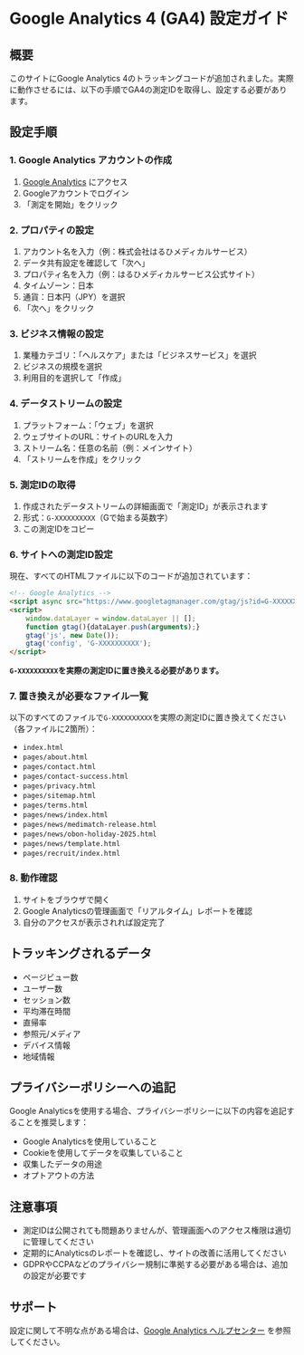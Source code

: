 # Google Analytics 4 (GA4) 設定ガイド

## 概要
このサイトにGoogle Analytics 4のトラッキングコードが追加されました。実際に動作させるには、以下の手順でGA4の測定IDを取得し、設定する必要があります。

## 設定手順

### 1. Google Analytics アカウントの作成
1. [Google Analytics](https://analytics.google.com/) にアクセス
2. Googleアカウントでログイン
3. 「測定を開始」をクリック

### 2. プロパティの設定
1. アカウント名を入力（例：株式会社はるひメディカルサービス）
2. データ共有設定を確認して「次へ」
3. プロパティ名を入力（例：はるひメディカルサービス公式サイト）
4. タイムゾーン：日本
5. 通貨：日本円（JPY）を選択
6. 「次へ」をクリック

### 3. ビジネス情報の設定
1. 業種カテゴリ：「ヘルスケア」または「ビジネスサービス」を選択
2. ビジネスの規模を選択
3. 利用目的を選択して「作成」

### 4. データストリームの設定
1. プラットフォーム：「ウェブ」を選択
2. ウェブサイトのURL：サイトのURLを入力
3. ストリーム名：任意の名前（例：メインサイト）
4. 「ストリームを作成」をクリック

### 5. 測定IDの取得
1. 作成されたデータストリームの詳細画面で「測定ID」が表示されます
2. 形式：`G-XXXXXXXXXX`（Gで始まる英数字）
3. この測定IDをコピー

### 6. サイトへの測定ID設定

現在、すべてのHTMLファイルに以下のコードが追加されています：

```html
<!-- Google Analytics -->
<script async src="https://www.googletagmanager.com/gtag/js?id=G-XXXXXXXXXX"></script>
<script>
    window.dataLayer = window.dataLayer || [];
    function gtag(){dataLayer.push(arguments);}
    gtag('js', new Date());
    gtag('config', 'G-XXXXXXXXXX');
</script>
```

**`G-XXXXXXXXXX`を実際の測定IDに置き換える必要があります。**

### 7. 置き換えが必要なファイル一覧
以下のすべてのファイルで`G-XXXXXXXXXX`を実際の測定IDに置き換えてください（各ファイルに2箇所）：

- `index.html`
- `pages/about.html`
- `pages/contact.html`
- `pages/contact-success.html`
- `pages/privacy.html`
- `pages/sitemap.html`
- `pages/terms.html`
- `pages/news/index.html`
- `pages/news/medimatch-release.html`
- `pages/news/obon-holiday-2025.html`
- `pages/news/template.html`
- `pages/recruit/index.html`

### 8. 動作確認
1. サイトをブラウザで開く
2. Google Analyticsの管理画面で「リアルタイム」レポートを確認
3. 自分のアクセスが表示されれば設定完了

## トラッキングされるデータ
- ページビュー数
- ユーザー数
- セッション数
- 平均滞在時間
- 直帰率
- 参照元/メディア
- デバイス情報
- 地域情報

## プライバシーポリシーへの追記
Google Analyticsを使用する場合、プライバシーポリシーに以下の内容を追記することを推奨します：

- Google Analyticsを使用していること
- Cookieを使用してデータを収集していること
- 収集したデータの用途
- オプトアウトの方法

## 注意事項
- 測定IDは公開されても問題ありませんが、管理画面へのアクセス権限は適切に管理してください
- 定期的にAnalyticsのレポートを確認し、サイトの改善に活用してください
- GDPRやCCPAなどのプライバシー規制に準拠する必要がある場合は、追加の設定が必要です

## サポート
設定に関して不明な点がある場合は、[Google Analytics ヘルプセンター](https://support.google.com/analytics) を参照してください。
